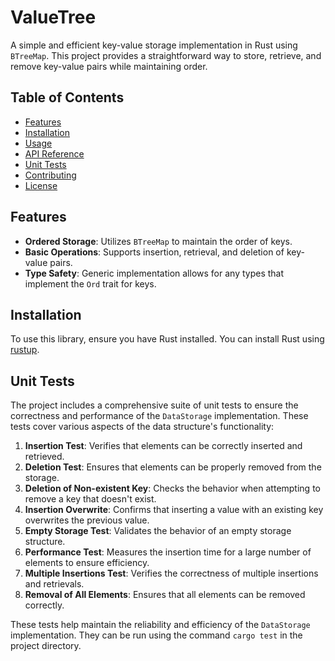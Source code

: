 # ValueTree

A simple and efficient key-value storage implementation in Rust using `BTreeMap`. This project provides a straightforward way to store, retrieve, and remove key-value pairs while maintaining order.

## Table of Contents

- [Features](#features)
- [Installation](#installation)
- [Usage](#usage)
- [API Reference](#api-reference)
- [Unit Tests](#unit-tests)
- [Contributing](#contributing)
- [License](#license)

## Features

- **Ordered Storage**: Utilizes `BTreeMap` to maintain the order of keys.
- **Basic Operations**: Supports insertion, retrieval, and deletion of key-value pairs.
- **Type Safety**: Generic implementation allows for any types that implement the `Ord` trait for keys.

## Installation

To use this library, ensure you have Rust installed. You can install Rust using [rustup](https://rustup.rs/).


## Unit Tests

The project includes a comprehensive suite of unit tests to ensure the correctness and performance of the `DataStorage` implementation. These tests cover various aspects of the data structure's functionality:

1. **Insertion Test**: Verifies that elements can be correctly inserted and retrieved.
2. **Deletion Test**: Ensures that elements can be properly removed from the storage.
3. **Deletion of Non-existent Key**: Checks the behavior when attempting to remove a key that doesn't exist.
4. **Insertion Overwrite**: Confirms that inserting a value with an existing key overwrites the previous value.
5. **Empty Storage Test**: Validates the behavior of an empty storage structure.
6. **Performance Test**: Measures the insertion time for a large number of elements to ensure efficiency.
7. **Multiple Insertions Test**: Verifies the correctness of multiple insertions and retrievals.
8. **Removal of All Elements**: Ensures that all elements can be removed correctly.

These tests help maintain the reliability and efficiency of the `DataStorage` implementation. They can be run using the command `cargo test` in the project directory.



